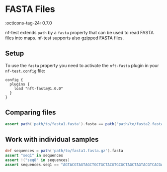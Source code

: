 # FASTA Files

:octicons-tag-24: 0.7.0

nf-test extends `path` by a `fasta` property that can be used to read FASTA files into maps. nf-test supports also gzipped FASTA files.


## Setup

To use the `fasta` property you need to activate the `nft-fasta` plugin in your `nf-test.config` file:

```
config {
  plugins {
    load "nft-fasta@1.0.0"
  }
}
```


## Comparing files

```Groovy
assert path('path/to/fasta1.fasta').fasta == path("path/to/fasta2.fasta'").fasta
```

## Work with individual samples

```Groovy
def sequences = path('path/to/fasta1.fasta.gz').fasta
assert "seq1" in sequences
assert !("seq8" in sequences)
assert sequences.seq1 == "AGTACGTAGTAGCTGCTGCTACGTGCGCTAGCTAGTACGTCACGACGTAGATGCTAGCTGACTCGATGC"
```

